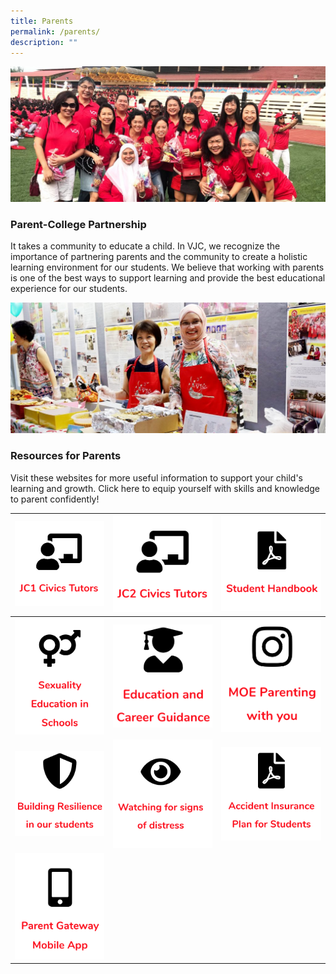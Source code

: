 ```yaml
---
title: Parents
permalink: /parents/
description: ""
---
```

![](/images/Parents-2-1024x440.jpg)
### Parent-College Partnership

It takes a community to educate a child. In VJC, we recognize the importance of partnering parents and the community to create a holistic learning environment for our students. We believe that working with parents is one of the best ways to support learning and provide the best educational experience for our students.

![](/images/Resources-for-Parents-2-1024x425.jpg)
### Resources for Parents
Visit these websites for more useful information to support your child's learning and growth. Click here to equip yourself with skills and knowledge to parent confidently!

| [![](/images/JC1%20Civics%20Tutors.png)](/about/our-staff/jc-1-civics-tutors/) | [![](/images/JC2%20Civics%20Tutors.png)](/about/our-staff/jc-2-civics-tutors/)| [![](/images/2023%20Images/student%20handbook2.png)]((/files/VJC%20Academic%20Information%20Booklet%202023-8-Jan.pdf)) |
| -------- | -------- | -------- |
| [![](/images/sexuality%20education%201.png)](/parents/sexuality-education-in-schools/)| [![](/images/ECG.png)](/education-and-career-guidance-ecg/)| [![](/images/instagram.png)](https://www.instagram.com/parentingwith.moesg/) |
| [![](/images/resilience.png)]((/files/Resilience-Resources_for-parents_final.pdf))| [![](/images/signs%20of%20distress.png)](/parents/watching-for-distress/)| [![](/images/insurance.png)]((/files/GPA-Product-Fact-Sheet.pdf)) |
| [![](/images/parent%20gateway.png)](/parents/parent-gateway-mobile-app/)   |      |      |